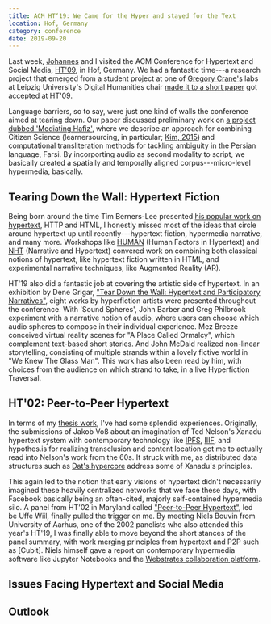 ```yaml
---
title: ACM HT‘19: We Came for the Hyper and stayed for the Text
location: Hof, Germany
category: conference
date: 2019-09-20
---
```


Last week, [Johannes](https://twitter.com/codeislego) and I visited the ACM Conference for Hypertext and Social Media, [HT'09](https://human.iisys.de/ht2019/), in Hof, Germany. We had a fantastic time---a research project that emerged from a student project at one of [Gregory Crane's](http://www.perseus.tufts.edu/hopper/about/who/gregoryCrane) labs at Leipzig University's Digital Humanities chair [made it to a short paper](https://dl.acm.org/citation.cfm?id=3343667) got accepted at HT'09.

Language barriers, so to say, were just one kind of walls the conference aimed at tearing down. Our paper discussed preliminary work on [a project dubbed 'Mediating Hafiz'](/mediating-hafiz), where we describe an approach for combining Citizen Science (learnersourcing, in particular; [Kim, 2015](https://dspace.mit.edu/handle/1721.1/101464)) and computational transliteration methods for tackling ambiguity in the Persian language, Farsi. By incorporting audio as second modality to script, we basically created a spatially and temporally aligned corpus---micro-level hypermedia, basically.


## Tearing Down the Wall: Hypertext Fiction

Being born around the time Tim Berners-Lee presented [his popular work on hypertext](TODO), HTTP and HTML, I honestly missed most of the ideas that circle around hypertext up until recently---hypertext fiction, hypermedia narrative, and many more. Workshops like [HUMAN](https://human.iisys.de/human19/program/) (Human Factors in Hypertext) and [NHT](http://nht.ecs.soton.ac.uk/2019/programme.htm) (Narrative and Hypertext) convered work on combining both classical notions of hypertext, like hypertext fiction written in HTML, and experimental narrative techniques, like Augmented Reality (AR).

HT'19 also did a fantastic job at covering the artistic side of hypertext. In an exhibition by Dene Grigar, ["Tear Down the Wall: Hypertext and Participatory Narratives"](http://dtc-wsuv.org/tear-down-the-wall/),  eight works by hyperfiction artists were presented throughout the conference. With 'Sound Spheres', John Barber and Greg Philbrook experiment with a narrative notion of audio, where users can choose which audio spheres to compose in their individual experience. Mez Breeze conceived virtual reality scenes for "A Place Called Ormalcy", which complement text-based short stories. And John McDaid realized non-linear storytelling, consisting of multiple strands within a lovely fictive world in "We Knew The Glass Man". This work has also been read by him, with choices from the audience on which strand to take, in a live Hyperfiction Traversal.


## HT'02: Peer-to-Peer Hypertext

In terms of my [thesis work](https://kassel.works/thesis), I've had some splendid experiences. Originally, the submissions of Jakob Voß about an imagination of Ted Nelson's Xanadu hypertext system with contemporary technology like [IPFS](https://ipfs.io/), [IIIF](https://iiif.io/), and hypothes.is for realizing transclusion and content location got me to actually read into Nelson's work from the 60s. It struck with me, as distributed data structures such as [Dat's hypercore](https://github.com/mafintosh/hypercore) address some of Xanadu's principles.

This again led to the notion that early visions of hypertext didn't necessarily imagined these heavily centralized networks that we face these days, with Facebook basically being an often-cited, majorly self-contained hypermedia silo. A panel from HT'02 in Maryland called ["Peer-to-Peer Hypertext"](https://dl.acm.org/citation.cfm?doid=513338.513339), led be Uffe Wiil, finally pulled the trigger on me. By meeting Niels Bouvin from University of Aarhus, one of the 2002 panelists who also attended this year's HT'19, I was finally able to move beyond the short stances of the panel summary, with work merging principles from hypertext and P2P such as [Cubit]. Niels himself gave a report on contemporary hypermedia software like Jupyter Notebooks and the [Webstrates collaboration platform](https://webstrates.net/).


## Issues Facing Hypertext and Social Media



## Outlook

